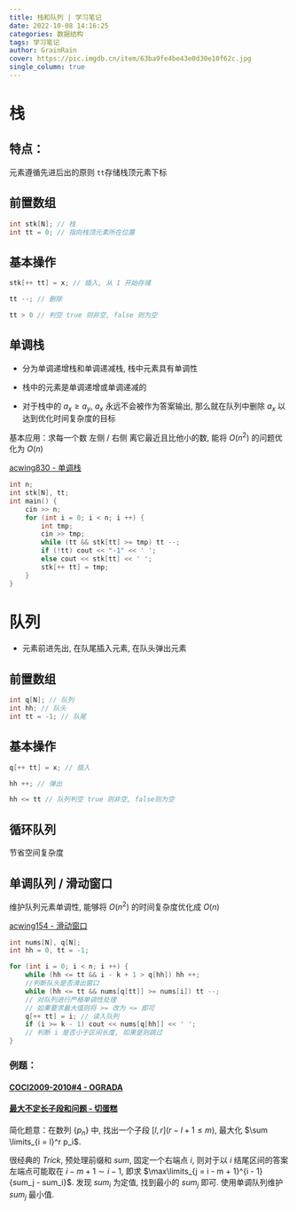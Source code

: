 ```yaml
---
title: 栈和队列 | 学习笔记
date: 2022-10-08 14:16:25
categories: 数据结构
tags: 学习笔记
author: GrainRain
cover: https://pic.imgdb.cn/item/63ba9fe4be43e0d30e10f62c.jpg
single_column: true
---
```



# 栈

## 特点：

元素遵循先进后出的原则
`tt`存储栈顶元素下标

## 前置数组

```cpp
int stk[N]; // 栈
int tt = 0; // 指向栈顶元素所在位置
```

## 基本操作

```cpp
stk[++ tt] = x; // 插入, 从 1 开始存储

tt --; // 删除 

tt > 0 // 判空 true 则非空, false 则为空
```

## 单调栈

- 分为单调递增栈和单调递减栈, 栈中元素具有单调性

- 栈中的元素是单调递增或单调递减的

- 对于栈中的 $a_x \geqslant a_y$,  $a_x$ 永远不会被作为答案输出, 那么就在队列中删除 $a_x$ 以达到优化时间复杂度的目标

基本应用：求每一个数 左侧 / 右侧 离它最近且比他小的数, 能将 $O(n^2)$ 的问题优化为 $O(n)$

[acwing830 - 单调栈](https://www.acwing.com/problem/content/832/)

```cpp
int n;
int stk[N], tt;
int main() {
	cin >> n;
	for (int i = 0; i < n; i ++) {
		int tmp;
		cin >> tmp;
		while (tt && stk[tt] >= tmp) tt --;
		if (!tt) cout << "-1" << ' ';
		else cout << stk[tt] << ' ';
		stk[++ tt] = tmp;
	}
}
```

# 队列

- 元素前进先出, 在队尾插入元素, 在队头弹出元素

## 前置数组

```cpp
int q[N]; // 队列
int hh; // 队头
int tt = -1; // 队尾
```

## 基本操作

```cpp
q[++ tt] = x; // 插入

hh ++; // 弹出

hh <= tt // 队列判空 true 则非空, false则为空
```

## 循环队列

节省空间复杂度

## 单调队列 / 滑动窗口

维护队列元素单调性, 能够将 $O(n^2)$ 的时间复杂度优化成 $O(n)$

[acwing154 - 滑动窗口](https://www.acwing.com/problem/content/156/)

```cpp
int nums[N], q[N];
int hh = 0, tt = -1;

for (int i = 0; i < n; i ++) {
	while (hh <= tt && i - k + 1 > q[hh]) hh ++;
	//判断队头是否滑出窗口 
	while (hh <= tt && nums[q[tt]] >= nums[i]) tt --;
	// 对队列进行严格单调性处理
	// 如果要求最大值则将 >= 改为 <= 即可
	q[++ tt] = i; // 读入队列 
	if (i >= k - 1) cout << nums[q[hh]] << ' ';
	// 判断 i 是否小于区间长度, 如果是则跳过 
}
```

### 例题：

#### [COCI2009-2010#4 - OGRADA](https://www.luogu.com.cn/problem/P7697)



#### [最大不定长子段和问题 - 切蛋糕](https://www.luogu.com.cn/problem/P1714)

简化题意：在数列 $\{p_n\}$ 中, 找出一个子段 $[l,r](r - l + 1 \leqslant m)$, 最大化 $\sum \limits_{i = l}^r p_i$. 

很经典的 $Trick$, 预处理前缀和 $sum$, 固定一个右端点 $i$, 则对于以 $i$ 结尾区间的答案左端点可能取在 $i - m + 1 \sim i - 1$, 即求 $\max\limits_{j = i - m + 1}^{i - 1} {sum_j - sum_i}$. 发现 $sum_i$ 为定值, 找到最小的 $sum_j$ 即可. 使用单调队列维护 $sum_j$ 最小值. 